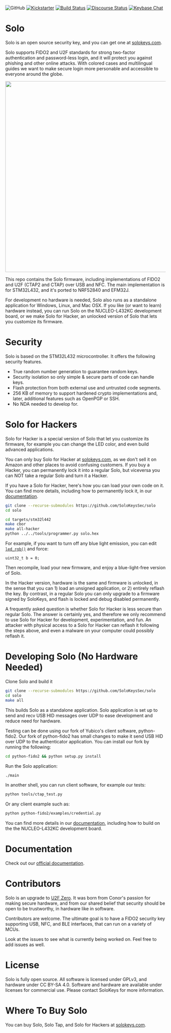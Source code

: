 ![GitHub](https://img.shields.io/github/license/mashape/apistatus.svg)
[![Kickstarter](https://img.shields.io/badge/kickstarter-back%20us-red.svg)](https://solokeys.com/kickstarter)
[![Build Status](https://travis-ci.com/SoloKeysSec/solo.svg?branch=master)](https://travis-ci.com/SoloKeysSec/solo)
[![Discourse Status](https://img.shields.io/discourse/https/meta.discourse.org/status.svg)](https://discourse.solokeys.com)
[![Keybase Chat](https://img.shields.io/badge/chat-on%20keybase-brightgreen.svg)](https://keybase.io/team/solokeys.public)


# Solo

Solo is an open source security key, and you can get one at [solokeys.com](https://solokeys.com).

Solo supports FIDO2 and U2F standards for strong two-factor authentication and password-less login, and it will protect you against phishing and other online attacks. With colored cases and multilingual guides we want to make secure login more personable and accessible to everyone around the globe.

<img src="https://solokeys.com/images/photos/hero-on-white-cropped.png" width="600">

This repo contains the Solo firmware, including implementations of FIDO2 and U2F (CTAP2 and CTAP) over USB and NFC. The main implementation is for STM32L432, and it's ported to NRF52840 and EFM32J.

For development no hardware is needed, Solo also runs as a standalone application for Windows, Linux, and Mac OSX. If you like (or want to learn) hardware instead, you can run Solo on the NUCLEO-L432KC development board, or we make Solo for Hacker, an unlocked version of Solo that lets you customize its firmware.


# Security

Solo is based on the STM32L432 microcontroller. It offers the following security features.

- True random number generation to guarantee random keys.
- Security isolation so only simple & secure parts of code can handle keys.
- Flash protection from both external use and untrusted code segments.
- 256 KB of memory to support hardened crypto implementations and, later, additional features such as OpenPGP or SSH.
- No NDA needed to develop for.


# Solo for Hackers

Solo for Hacker is a special version of Solo that let you customize its firmware, for example you can change the LED color, and even build advanced applications.

You can only buy Solo for Hacker at [solokeys.com](https://solokeys.com), as we don't sell it on Amazon and other places to avoid confusing customers. If you buy a Hacker, you can permanently lock it into a regular Solo, but viceversa you can NOT take a regular Solo and turn it a Hacker.

If you have a Solo for Hacker, here's how you can load your own code on it. You can find more details, including how to permanently lock it, in our [documentation](https://solo.solokeys.io).

```bash
git clone --recurse-submodules https://github.com/SoloKeysSec/solo
cd solo

cd targets/stm32l442
make cbor
make all-hacker
python ../../tools/programmer.py solo.hex
```

For example, if you want to turn off any blue light emission, you can edit [`led_rgb()`](https://github.com/SoloKeysSec/solo/blob/master/targets/stm32l442/src/led.c#L15) and force:
```
uint32_t b = 0;
```

Then recompile, load your new firmware, and enjoy a blue-light-free version of Solo.

In the Hacker version, hardware is the same and firmware is unlocked, in the sense that you can 1) load an unsigned application, or 2) entirely reflash the key. By contrast, in a regular Solo you can only upgrade to a firmware signed by SoloKeys, and flash is locked and debug disabled permanently.

A frequently asked question is whether Solo for Hacker is less secure than regular Solo. The answer is certainly yes, and therefore we only recommend to use Solo for Hacker for development, experimentation, and fun. An attacker with physical access to a Solo for Hacker can reflash it following the steps above, and even a malware on your computer could possibly reflash it.


# Developing Solo (No Hardware Needed)

Clone Solo and build it

```bash
git clone --recurse-submodules https://github.com/SoloKeysSec/solo
cd solo
make all
```

This builds Solo as a standalone application. Solo application is set up to send and recv USB HID messages over UDP to ease development and reduce need for hardware.

Testing can be done using our fork of Yubico's client software, python-fido2. Our fork of python-fido2 has small changes to make it send USB HID over UDP to the authenticator application. You can install our fork by running the following:

```bash
cd python-fido2 && python setup.py install
```

Run the Solo application:
```bash
./main
```

In another shell, you can run client software, for example our tests:
```bash
python tools/ctap_test.py
```

Or any client example such as:
```bash
python python-fido2/examples/credential.py
```

You can find more details in our [documentation](https://solo.solokeys.io), including how to build on the the NUCLEO-L432KC development board.


# Documentation

Check out our [official documentation](https://solo.solokeys.io).


# Contributors

Solo is an upgrade to [U2F Zero](https://github.com/conorpp/u2f-zero). It was born from Conor's passion for making secure hardware, and from our shared belief that security should be open to be trustworthy, in hardware like in software.

Contributors are welcome. The ultimate goal is to have a FIDO2 security key supporting USB, NFC, and BLE interfaces, that can run on a variety of MCUs.

Look at the issues to see what is currently being worked on. Feel free to add issues as well.


# License

Solo is fully open source.
All software is licensed under GPLv3, and hardware under CC BY-SA 4.0.
Software and hardware are available under licenses for commercial use. Please contact SoloKeys for more information.


# Where To Buy Solo

You can buy Solo, Solo Tap, and Solo for Hackers at [solokeys.com](https://solokeys.com).
